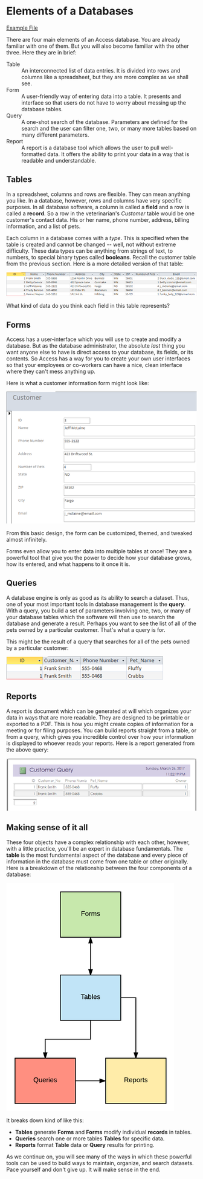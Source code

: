 # Elements of a Databases

[Example File](res/vet.accdb)

There are four main elements of an Access database. You are already familiar with one of them. But you will also become familiar with the other three. Here they are in brief:

<dl>

<dt>Table</dt>
<dd>An interconnected list of data entries. It is divided into rows and columns like a spreadsheet, but they are more complex as we shall see.

<dt>Form</dt>
<dd>A user-friendly way of entering data into a table. It presents and interface so that users do not have to worry about messing up the database tables.</dd>

<dt>Query</dt>
<dd>A one-shot search of the database. Parameters are defined for the search and the user can filter one, two, or many more tables based on many different parameters.</dd>

<dt>Report</dt>
<dd>A report is a database tool which allows the user to pull well-formatted data. It offers the ability to print your data in a way that is readable and understandable.</dd>

</dl>


## Tables

In a spreadsheet, columns and rows are flexible. They can mean anything you like. In a database, however, rows and columns have very specific purposes.  In all database software, a column is called a **field** and a row is called a **record**. So a row in the veterinarian's *Customer* table would be one customer's contact data. His or her name, phone number, address, billing information, and a list of pets.

Each column in a database comes with a *type*. This is specified when the table is created and cannot be changed -- well, not without extreme difficulty. These data types can be anything from strings of text, to numbers, to special binary types called **booleans**. Recall the customer table from the previous section. Here is a more detailed version of that table:

 ![table1](images/5-2-table-1.png)

What kind of data do you think each field in this table represents?

## Forms

Access has a user-interface which you will use to create and modify a database. But as the database administrator, the absolute *last* thing you want anyone else to have is direct access to your database, its fields, or its contents. So Access has a way for you to create your own user interfaces so that your employees or co-workers can have a nice, clean interface where they can't mess anything up.

Here is what a customer information form might look like:

![form](images/5-2-form.png)

From this basic design, the form can be customized, themed, and tweaked almost infinitely.

Forms even allow you to enter data into multiple tables at once! They are a powerful tool that give you the power to decide how your database grows, how its entered, and what happens to it once it is.

## Queries

A database engine is only as good as its ability to search a dataset. Thus, one of your most important tools in database management is the **query**. With a query, you build a set of parameters involving one, two, or many of your database tables which the software will then use to search the database and generate a result. Perhaps you want to see the list of all of the pets owned by a particular customer. That's what a query is for.

This might be the result of a query that searches for all of the pets owned by a particular customer:

![query](images/5-2-query.png)

## Reports

A report is document which can be generated at will which organizes your data in ways that are more readable. They are designed to be printable or exported to a PDF.  This is how you might create copies of information for a meeting or for filing purposes. You can build reports straight from a table, or from a query, which gives you incredible control over how your information is displayed to whoever reads your reports.  Here is a report generated from the above query:

![report](images/5-2-report.png)

## Making sense of it all

These four objects have a complex relationship with each other, however, with a little practice, you'll be an expert in database fundamentals. The **table** is the most fundamental aspect of the database and every piece of information in the database must come from one table or other originally. Here is a breakdown of the relationship between the four components of a database:

![relationship](images/5-2-relationships.png)

It breaks down kind of like this:
* **Tables** generate **Forms** and **Forms** modify individual **records** in tables.
* **Queries** search one or more tables **Tables** for specific data.
* **Reports** format **Table** data or **Query** results for printing.

As we continue on, you will see many of the ways in which these powerful tools can be used to build ways to maintain, organize, and search datasets. Pace yourself and don't give up. It will make sense in the end.
